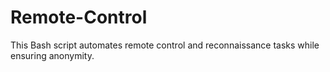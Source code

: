 # Remote-Control
This Bash script automates remote control and reconnaissance tasks while ensuring anonymity.
